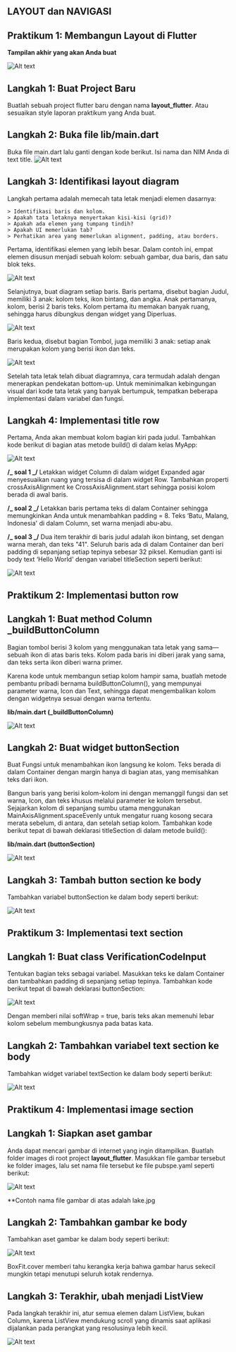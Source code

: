 ## LAYOUT dan NAVIGASI

## Praktikum 1: Membangun Layout di Flutter

<b> Tampilan akhir yang akan Anda buat </b>

![Alt text](assets/prak1.png)

## <b>Langkah 1: Buat Project Baru</b>

Buatlah sebuah project flutter baru dengan nama <b>layout_flutter</b>. Atau sesuaikan style laporan praktikum yang Anda buat.

## <b>Langkah 2: Buka file lib/main.dart</b>

Buka file main.dart lalu ganti dengan kode berikut. Isi nama dan NIM Anda di text title.
![Alt text](assets/prak1-langkah2.png)

## <b>Langkah 3: Identifikasi layout diagram</b>

Langkah pertama adalah memecah tata letak menjadi elemen dasarnya:

    > Identifikasi baris dan kolom.
    > Apakah tata letaknya menyertakan kisi-kisi (grid)?
    > Apakah ada elemen yang tumpang tindih?
    > Apakah UI memerlukan tab?
    > Perhatikan area yang memerlukan alignment, padding, atau borders.

Pertama, identifikasi elemen yang lebih besar. Dalam contoh ini, empat elemen disusun menjadi sebuah kolom: sebuah gambar, dua baris, dan satu blok teks.

![Alt text](assets/prak1-langkah3-a.png)

Selanjutnya, buat diagram setiap baris. Baris pertama, disebut bagian Judul, memiliki 3 anak: kolom teks, ikon bintang, dan angka. Anak pertamanya, kolom, berisi 2 baris teks. Kolom pertama itu memakan banyak ruang, sehingga harus dibungkus dengan widget yang Diperluas.

![Alt text](assets/prak1-langkah3-b.png)

Baris kedua, disebut bagian Tombol, juga memiliki 3 anak: setiap anak merupakan kolom yang berisi ikon dan teks.

![Alt text](assets/prak1-langkah3-c.png)

Setelah tata letak telah dibuat diagramnya, cara termudah adalah dengan menerapkan pendekatan bottom-up. Untuk meminimalkan kebingungan visual dari kode tata letak yang banyak bertumpuk, tempatkan beberapa implementasi dalam variabel dan fungsi.

## <b>Langkah 4: Implementasi title row</b>

Pertama, Anda akan membuat kolom bagian kiri pada judul. Tambahkan kode berikut di bagian atas metode build() di dalam kelas MyApp:

![Alt text](assets/prak1-langkah4-a.png)

<b>/_ soal 1 _/</b> Letakkan widget Column di dalam widget Expanded agar menyesuaikan ruang yang tersisa di dalam widget Row. Tambahkan properti crossAxisAlignment ke CrossAxisAlignment.start sehingga posisi kolom berada di awal baris.

<b>/_ soal 2 _/</b> Letakkan baris pertama teks di dalam Container sehingga memungkinkan Anda untuk menambahkan padding = 8. Teks ‘Batu, Malang, Indonesia' di dalam Column, set warna menjadi abu-abu.

<b>/_ soal 3 _/</b> Dua item terakhir di baris judul adalah ikon bintang, set dengan warna merah, dan teks "41". Seluruh baris ada di dalam Container dan beri padding di sepanjang setiap tepinya sebesar 32 piksel. Kemudian ganti isi body text ‘Hello World' dengan variabel titleSection seperti berikut:

![Alt text](assets/prak1-langkah4-b.png)

## Praktikum 2: Implementasi button row

## <b>Langkah 1: Buat method Column \_buildButtonColumn</b>

Bagian tombol berisi 3 kolom yang menggunakan tata letak yang sama—sebuah ikon di atas baris teks. Kolom pada baris ini diberi jarak yang sama, dan teks serta ikon diberi warna primer.

Karena kode untuk membangun setiap kolom hampir sama, buatlah metode pembantu pribadi bernama buildButtonColumn(), yang mempunyai parameter warna, Icon dan Text, sehingga dapat mengembalikan kolom dengan widgetnya sesuai dengan warna tertentu.

<b>lib/main.dart (\_buildButtonColumn)</b>

![Alt text](assets/prak2-langkah1.png)

## <b>Langkah 2: Buat widget buttonSection</b>

Buat Fungsi untuk menambahkan ikon langsung ke kolom. Teks berada di dalam Container dengan margin hanya di bagian atas, yang memisahkan teks dari ikon.

Bangun baris yang berisi kolom-kolom ini dengan memanggil fungsi dan set warna, Icon, dan teks khusus melalui parameter ke kolom tersebut. Sejajarkan kolom di sepanjang sumbu utama menggunakan MainAxisAlignment.spaceEvenly untuk mengatur ruang kosong secara merata sebelum, di antara, dan setelah setiap kolom. Tambahkan kode berikut tepat di bawah deklarasi titleSection di dalam metode build():

<b>lib/main.dart (buttonSection)</b>

![Alt text](assets/prak2-langkah2.png)

## <b>Langkah 3: Tambah button section ke body</b>

Tambahkan variabel buttonSection ke dalam body seperti berikut:

![Alt text](assets/prak2-langkah3.png)

## Praktikum 3: Implementasi text section

## <b>Langkah 1: Buat class VerificationCodeInput</b>

Tentukan bagian teks sebagai variabel. Masukkan teks ke dalam Container dan tambahkan padding di sepanjang setiap tepinya. Tambahkan kode berikut tepat di bawah deklarasi buttonSection:

![Alt text](assets/prak3-langkah1.png)

Dengan memberi nilai softWrap = true, baris teks akan memenuhi lebar kolom sebelum membungkusnya pada batas kata.

## <b>Langkah 2: Tambahkan variabel text section ke body</b>

Tambahkan widget variabel textSection ke dalam body seperti berikut:

![Alt text](assets/prak3-langkah2.png)

## Praktikum 4: Implementasi image section

## <b>Langkah 1: Siapkan aset gambar</b>

Anda dapat mencari gambar di internet yang ingin ditampilkan. Buatlah folder images di root project <b>layout_flutter</b>. Masukkan file gambar tersebut ke folder images, lalu set nama file tersebut ke file pubspe.yaml seperti berikut:

![Alt text](assets/prak4-langkah1.png)

\*\*Contoh nama file gambar di atas adalah lake.jpg

## <b>Langkah 2: Tambahkan gambar ke body</b>

Tambahkan aset gambar ke dalam body seperti berikut:

![Alt text](assets/prak4-langkah2.png)

BoxFit.cover memberi tahu kerangka kerja bahwa gambar harus sekecil mungkin tetapi menutupi seluruh kotak rendernya.

## <b>Langkah 3: Terakhir, ubah menjadi ListView</b>

Pada langkah terakhir ini, atur semua elemen dalam ListView, bukan Column, karena ListView mendukung scroll yang dinamis saat aplikasi dijalankan pada perangkat yang resolusinya lebih kecil.

![Alt text](assets/prak4-langkah3.png)
